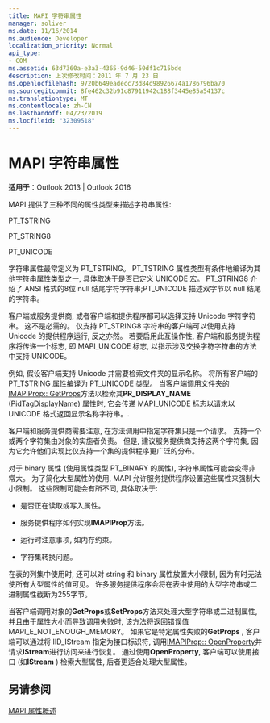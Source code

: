 ```yaml
---
title: MAPI 字符串属性
manager: soliver
ms.date: 11/16/2014
ms.audience: Developer
localization_priority: Normal
api_type:
- COM
ms.assetid: 63d7360a-e3a3-4365-9d46-50df1c715bde
description: 上次修改时间：2011 年 7 月 23 日
ms.openlocfilehash: 9720b649eadecc73d84d98926674a1786796ba70
ms.sourcegitcommit: 8fe462c32b91c87911942c188f3445e85a54137c
ms.translationtype: MT
ms.contentlocale: zh-CN
ms.lasthandoff: 04/23/2019
ms.locfileid: "32309518"
---
```

# <a name="mapi-string-properties"></a>MAPI 字符串属性

  
  
**适用于**：Outlook 2013 | Outlook 2016 
  
MAPI 提供了三种不同的属性类型来描述字符串属性:
  
PT_TSTRING
  
PT_STRING8
  
PT_UNICODE
  
字符串属性最常定义为 PT_TSTRING。 PT_TSTRING 属性类型有条件地编译为其他字符串属性类型之一, 具体取决于是否已定义 UNICODE 宏。 PT_STRING8 介绍了 ANSI 格式的8位 null 结尾字符字符串;PT_UNICODE 描述双字节以 null 结尾的字符串。 
  
客户端或服务提供商, 或者客户端和提供程序都可以选择支持 Unicode 字符字符串。 这不是必需的。 仅支持 PT_STRING8 字符串的客户端可以使用支持 Unicode 的提供程序运行, 反之亦然。 若要启用此互操作性, 客户端和服务提供程序将传递一个标志, 即 MAPI_UNICODE 标志, 以指示涉及交换字符字符串的方法中支持 UNICODE。 
  
例如, 假设客户端支持 Unicode 并需要检索文件夹的显示名称。 将所有客户端的 PT_TSTRING 属性编译为 PT_UNICODE 类型。 当客户端调用文件夹的[IMAPIProp:: GetProps](imapiprop-getprops.md)方法以检索其**PR_DISPLAY_NAME** ([PidTagDisplayName](pidtagdisplayname-canonical-property.md)) 属性时, 它会传递 MAPI_UNICODE 标志以请求以 UNICODE 格式返回显示名称字符串。. 
  
客户端和服务提供商需要注意, 在方法调用中指定字符集只是一个请求。 支持一个或两个字符集由对象的实施者负责。 但是, 建议服务提供商支持这两个字符集, 因为它允许他们实现比仅支持一个集的提供程序更广泛的分布。 
  
对于 binary 属性 (使用属性类型 PT_BINARY 的属性), 字符串属性可能会变得非常大。 为了简化大型属性的使用, MAPI 允许服务提供程序设置这些属性来强制大小限制。 这些限制可能会有所不同, 具体取决于:
  
- 是否正在读取或写入属性。
    
- 服务提供程序如何实现**IMAPIProp**方法。 
    
- 运行时注意事项, 如内存约束。
    
- 字符集转换问题。 
    
在表的列集中使用时, 还可以对 string 和 binary 属性放置大小限制, 因为有时无法使所有大型属性的值可见。 许多服务提供程序会将在表中使用的大型字符串或二进制属性截断为255字节。 
  
当客户端调用对象的**GetProps**或**SetProps**方法来处理大型字符串或二进制属性, 并且由于属性大小而导致调用失败时, 该方法将返回错误值 MAPI_E_NOT_ENOUGH_MEMORY。 如果它是特定属性失败的**GetProps** , 客户端可以通过将 IID_IStream 指定为接口标识符, 调用[IMAPIProp:: OpenProperty](imapiprop-openproperty.md)并请求**IStream**进行访问来进行恢复。 通过使用**OpenProperty**, 客户端可以使用接口 (如**IStream** ) 检索大型属性, 后者更适合处理大型属性。 
  
## <a name="see-also"></a>另请参阅



[MAPI 属性概述](mapi-property-overview.md)

